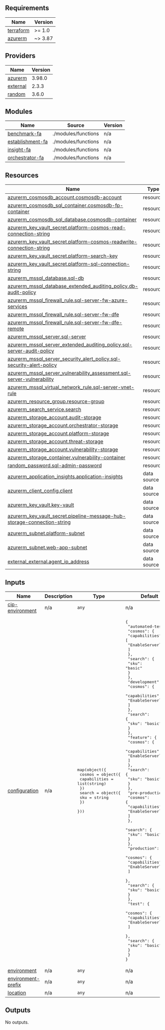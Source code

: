 <!-- BEGIN_TF_DOCS -->
## Requirements

| Name | Version |
|------|---------|
| <a name="requirement_terraform"></a> [terraform](#requirement\_terraform) | >= 1.0 |
| <a name="requirement_azurerm"></a> [azurerm](#requirement\_azurerm) | ~> 3.87 |

## Providers

| Name | Version |
|------|---------|
| <a name="provider_azurerm"></a> [azurerm](#provider\_azurerm) | 3.98.0 |
| <a name="provider_external"></a> [external](#provider\_external) | 2.3.3 |
| <a name="provider_random"></a> [random](#provider\_random) | 3.6.0 |

## Modules

| Name | Source | Version |
|------|--------|---------|
| <a name="module_benchmark-fa"></a> [benchmark-fa](#module\_benchmark-fa) | ./modules/functions | n/a |
| <a name="module_establishment-fa"></a> [establishment-fa](#module\_establishment-fa) | ./modules/functions | n/a |
| <a name="module_insight-fa"></a> [insight-fa](#module\_insight-fa) | ./modules/functions | n/a |
| <a name="module_orchestrator-fa"></a> [orchestrator-fa](#module\_orchestrator-fa) | ./modules/functions | n/a |

## Resources

| Name | Type |
|------|------|
| [azurerm_cosmosdb_account.cosmosdb-account](https://registry.terraform.io/providers/hashicorp/azurerm/latest/docs/resources/cosmosdb_account) | resource |
| [azurerm_cosmosdb_sql_container.cosmosdb-fp-container](https://registry.terraform.io/providers/hashicorp/azurerm/latest/docs/resources/cosmosdb_sql_container) | resource |
| [azurerm_cosmosdb_sql_database.cosmosdb-container](https://registry.terraform.io/providers/hashicorp/azurerm/latest/docs/resources/cosmosdb_sql_database) | resource |
| [azurerm_key_vault_secret.platform-cosmos-read-connection-string](https://registry.terraform.io/providers/hashicorp/azurerm/latest/docs/resources/key_vault_secret) | resource |
| [azurerm_key_vault_secret.platform-cosmos-readwrite-connection-string](https://registry.terraform.io/providers/hashicorp/azurerm/latest/docs/resources/key_vault_secret) | resource |
| [azurerm_key_vault_secret.platform-search-key](https://registry.terraform.io/providers/hashicorp/azurerm/latest/docs/resources/key_vault_secret) | resource |
| [azurerm_key_vault_secret.platform-sql-connection-string](https://registry.terraform.io/providers/hashicorp/azurerm/latest/docs/resources/key_vault_secret) | resource |
| [azurerm_mssql_database.sql-db](https://registry.terraform.io/providers/hashicorp/azurerm/latest/docs/resources/mssql_database) | resource |
| [azurerm_mssql_database_extended_auditing_policy.db-audit-policy](https://registry.terraform.io/providers/hashicorp/azurerm/latest/docs/resources/mssql_database_extended_auditing_policy) | resource |
| [azurerm_mssql_firewall_rule.sql-server-fw-azure-services](https://registry.terraform.io/providers/hashicorp/azurerm/latest/docs/resources/mssql_firewall_rule) | resource |
| [azurerm_mssql_firewall_rule.sql-server-fw-dfe](https://registry.terraform.io/providers/hashicorp/azurerm/latest/docs/resources/mssql_firewall_rule) | resource |
| [azurerm_mssql_firewall_rule.sql-server-fw-dfe-remote](https://registry.terraform.io/providers/hashicorp/azurerm/latest/docs/resources/mssql_firewall_rule) | resource |
| [azurerm_mssql_server.sql-server](https://registry.terraform.io/providers/hashicorp/azurerm/latest/docs/resources/mssql_server) | resource |
| [azurerm_mssql_server_extended_auditing_policy.sql-server-audit-policy](https://registry.terraform.io/providers/hashicorp/azurerm/latest/docs/resources/mssql_server_extended_auditing_policy) | resource |
| [azurerm_mssql_server_security_alert_policy.sql-security-alert-policy](https://registry.terraform.io/providers/hashicorp/azurerm/latest/docs/resources/mssql_server_security_alert_policy) | resource |
| [azurerm_mssql_server_vulnerability_assessment.sql-server-vulnerability](https://registry.terraform.io/providers/hashicorp/azurerm/latest/docs/resources/mssql_server_vulnerability_assessment) | resource |
| [azurerm_mssql_virtual_network_rule.sql-server-vnet-rule](https://registry.terraform.io/providers/hashicorp/azurerm/latest/docs/resources/mssql_virtual_network_rule) | resource |
| [azurerm_resource_group.resource-group](https://registry.terraform.io/providers/hashicorp/azurerm/latest/docs/resources/resource_group) | resource |
| [azurerm_search_service.search](https://registry.terraform.io/providers/hashicorp/azurerm/latest/docs/resources/search_service) | resource |
| [azurerm_storage_account.audit-storage](https://registry.terraform.io/providers/hashicorp/azurerm/latest/docs/resources/storage_account) | resource |
| [azurerm_storage_account.orchestrator-storage](https://registry.terraform.io/providers/hashicorp/azurerm/latest/docs/resources/storage_account) | resource |
| [azurerm_storage_account.platform-storage](https://registry.terraform.io/providers/hashicorp/azurerm/latest/docs/resources/storage_account) | resource |
| [azurerm_storage_account.threat-storage](https://registry.terraform.io/providers/hashicorp/azurerm/latest/docs/resources/storage_account) | resource |
| [azurerm_storage_account.vulnerability-storage](https://registry.terraform.io/providers/hashicorp/azurerm/latest/docs/resources/storage_account) | resource |
| [azurerm_storage_container.vulnerability-container](https://registry.terraform.io/providers/hashicorp/azurerm/latest/docs/resources/storage_container) | resource |
| [random_password.sql-admin-password](https://registry.terraform.io/providers/hashicorp/random/latest/docs/resources/password) | resource |
| [azurerm_application_insights.application-insights](https://registry.terraform.io/providers/hashicorp/azurerm/latest/docs/data-sources/application_insights) | data source |
| [azurerm_client_config.client](https://registry.terraform.io/providers/hashicorp/azurerm/latest/docs/data-sources/client_config) | data source |
| [azurerm_key_vault.key-vault](https://registry.terraform.io/providers/hashicorp/azurerm/latest/docs/data-sources/key_vault) | data source |
| [azurerm_key_vault_secret.pipeline-message-hub-storage-connection-string](https://registry.terraform.io/providers/hashicorp/azurerm/latest/docs/data-sources/key_vault_secret) | data source |
| [azurerm_subnet.platform-subnet](https://registry.terraform.io/providers/hashicorp/azurerm/latest/docs/data-sources/subnet) | data source |
| [azurerm_subnet.web-app-subnet](https://registry.terraform.io/providers/hashicorp/azurerm/latest/docs/data-sources/subnet) | data source |
| [external_external.agent_ip_address](https://registry.terraform.io/providers/hashicorp/external/latest/docs/data-sources/external) | data source |

## Inputs

| Name | Description | Type | Default | Required |
|------|-------------|------|---------|:--------:|
| <a name="input_cip-environment"></a> [cip-environment](#input\_cip-environment) | n/a | `any` | n/a | yes |
| <a name="input_configuration"></a> [configuration](#input\_configuration) | n/a | <pre>map(object({<br>    cosmos = object({<br>      capabilities = list(string)<br>    })<br>    search = object({<br>      sku = string<br>    })<br>  }))</pre> | <pre>{<br>  "automated-test": {<br>    "cosmos": {<br>      "capabilities": [<br>        "EnableServerless"<br>      ]<br>    },<br>    "search": {<br>      "sku": "basic"<br>    }<br>  },<br>  "development": {<br>    "cosmos": {<br>      "capabilities": [<br>        "EnableServerless"<br>      ]<br>    },<br>    "search": {<br>      "sku": "basic"<br>    }<br>  },<br>  "feature": {<br>    "cosmos": {<br>      "capabilities": [<br>        "EnableServerless"<br>      ]<br>    },<br>    "search": {<br>      "sku": "basic"<br>    }<br>  },<br>  "pre-production": {<br>    "cosmos": {<br>      "capabilities": [<br>        "EnableServerless"<br>      ]<br>    },<br>    "search": {<br>      "sku": "basic"<br>    }<br>  },<br>  "production": {<br>    "cosmos": {<br>      "capabilities": [<br>        "EnableServerless"<br>      ]<br>    },<br>    "search": {<br>      "sku": "basic"<br>    }<br>  },<br>  "test": {<br>    "cosmos": {<br>      "capabilities": [<br>        "EnableServerless"<br>      ]<br>    },<br>    "search": {<br>      "sku": "basic"<br>    }<br>  }<br>}</pre> | no |
| <a name="input_environment"></a> [environment](#input\_environment) | n/a | `any` | n/a | yes |
| <a name="input_environment-prefix"></a> [environment-prefix](#input\_environment-prefix) | n/a | `any` | n/a | yes |
| <a name="input_location"></a> [location](#input\_location) | n/a | `any` | n/a | yes |

## Outputs

No outputs.
<!-- END_TF_DOCS -->